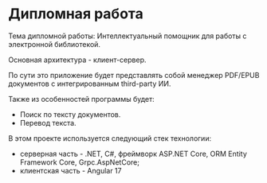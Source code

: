 # Дипломная работа

Тема дипломной работы: Интеллектуальный помощник для работы с электронной библиотекой.

Основная архитектура - клиент-сервер.

По сути это приложение будет представлять собой менеджер PDF/EPUB документов с интегрированным third-party ИИ.

Также из особенностей программы будет:

- Поиск по тексту документов.
- Перевод текста.

В этом проекте используется следующий стек технологии:

- серверная часть - .NET, C#, фреймворк ASP.NET Core, ORM Entity Framework Core, Grpc.AspNetCore;
- клиентская часть - Angular 17
